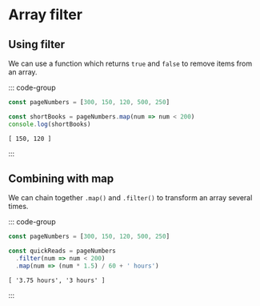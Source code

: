 # Array filter

<Vimeo id="911915599" />

## Using filter

We can use a function which returns `true` and `false` to remove items from an
array.

::: code-group

```js
const pageNumbers = [300, 150, 120, 500, 250]

const shortBooks = pageNumbers.map(num => num < 200)
console.log(shortBooks)
```

```console [output]
[ 150, 120 ]
```

:::

## Combining with map

We can chain together `.map()` and `.filter()` to transform an array several
times.

::: code-group

```js
const pageNumbers = [300, 150, 120, 500, 250]

const quickReads = pageNumbers
  .filter(num => num < 200)
  .map(num => (num * 1.5) / 60 + ' hours')
```

```console [output]
[ '3.75 hours', '3 hours' ]
```

:::
